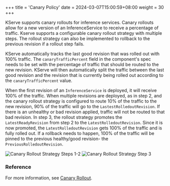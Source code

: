 +++
title = 'Canary Policy'
date = 2024-03-07T15:00:59+08:00
weight = 30
+++


KServe supports canary rollouts for inference services. Canary rollouts allow for a new version of an InferenceService to receive a percentage of traffic. Kserve supports a configurable canary rollout strategy with multiple steps. The rollout strategy can also be implemented to rollback to the previous revision if a rollout step fails.

KServe automatically tracks the last good revision that was rolled out with 100% traffic. The `canaryTrafficPercent` field in the component's spec needs to be set with the percentage of traffic that should be routed to the new revision. KServe will then automatically split the traffic between the last good revision and the revision that is currently being rolled out according to the `canaryTrafficPercent` value. 

When the first revision of an `InferenceService` is deployed, it will receive 100% of the traffic. When multiple revisions are deployed, as in step 2, and the canary rollout strategy is configured to route 10% of the traffic to the new revision, 90% of the traffic will go to the `LastestRolledoutRevision`. If there is an unhealthy or bad revision applied, traffic will not be routed to that bad revision. In step 3, the rollout strategy promotes the `LatestReadyRevision` from step 2 to the `LatestRolledoutRevision`. Since it is now promoted, the `LatestRolledoutRevision` gets 100% of the traffic and is fully rolled out. If a rollback needs to happen, 100% of the traffic will be pinned to the previous healthy/good revision- the `PreviousRolledoutRevision`.     

![Canary Rollout Strategy Steps 1-2](../../../../images/content/kserve/canary-steps-1-2.png)
![Canary Rollout Strategy Step 3](../../../../images/content/kserve/canary-step-3.png)

### Reference
For more information, see [Canary Rollout](https://kserve.github.io/website/master/modelserving/v1beta1/rollout/canary-example/).